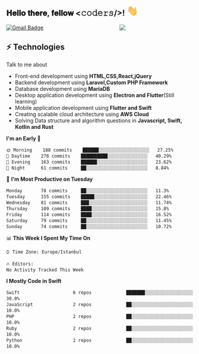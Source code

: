 <h2> 𝐇𝐞𝐥𝐥𝐨 𝐭𝐡𝐞𝐫𝐞, 𝐟𝐞𝐥𝐥𝐨𝐰 <𝚌𝚘𝚍𝚎𝚛𝚜/>! <img src="https://raw.githubusercontent.com/ABSphreak/ABSphreak/master/gifs/Hi.gif" width="30px"></h2>

<img align='right' src='https://user-images.githubusercontent.com/5713670/87202985-820dcb80-c2b6-11ea-9f56-7ec461c497c3.gif' width='200"'>

[![Gmail Badge](https://img.shields.io/badge/-osein.wtr@gmail.com-c14438?style=flat-square&logo=Gmail&logoColor=white&link=mailto:osein.wtr@gmail.com)](mailto:osein.wtr@gmail.com)


## ⚡ Technologies
Talk to me about
- Front-end development using **HTML,CSS,React,jQuery**
- Backend development using **Laravel,Custom PHP Framework**
- Database development using **MariaDB**
- Desktop application development using **Electron and Flutter**(Still learning)
- Mobile application development using **Flutter and Swift**
- Creating scalable cloud architecture using **AWS Cloud**
- Solving Data structure and algorithm questions in **Javascript, Swift, Kotlin and Rust**

<!--## Hello World!! 🤔
- 💬 Ask me about anything an everything.
- 📫 Read my blogs: [Harsh Blog](https://harshblog.xyz)
- 🎯 Portfolio site: [Portfolio](https://harshkumarkhatri.github.io/Portfolio-Site/index.html)
- 🔔 Subscribe:- [Harsh Kumar Khatri](https://www.youtube.com/channel/UCKNtMU9M559bmXxKoT6YeJw)
- ⚡ Fun fact: Internet users blink less than usual.-->

<!--START_SECTION:waka-->
**I'm an Early 🐤** 

```text
🌞 Morning    188 commits    ██████░░░░░░░░░░░░░░░░░░░   27.25% 
🌆 Daytime    278 commits    ██████████░░░░░░░░░░░░░░░   40.29% 
🌃 Evening    163 commits    ██████░░░░░░░░░░░░░░░░░░░   23.62% 
🌙 Night      61 commits     ██░░░░░░░░░░░░░░░░░░░░░░░   8.84%

```
📅 **I'm Most Productive on Tuesday** 

```text
Monday       78 commits     ██░░░░░░░░░░░░░░░░░░░░░░░   11.3% 
Tuesday      155 commits    █████░░░░░░░░░░░░░░░░░░░░   22.46% 
Wednesday    81 commits     ███░░░░░░░░░░░░░░░░░░░░░░   11.74% 
Thursday     109 commits    ████░░░░░░░░░░░░░░░░░░░░░   15.8% 
Friday       114 commits    ████░░░░░░░░░░░░░░░░░░░░░   16.52% 
Saturday     79 commits     ██░░░░░░░░░░░░░░░░░░░░░░░   11.45% 
Sunday       74 commits     ██░░░░░░░░░░░░░░░░░░░░░░░   10.72%

```


📊 **This Week I Spent My Time On** 

```text
⌚︎ Time Zone: Europe/Istanbul

🔥 Editors: 
No Activity Tracked This Week

```

**I Mostly Code in Swift** 

```text
Swift                    6 repos             ███████░░░░░░░░░░░░░░░░░░   30.0% 
JavaScript               2 repos             ██░░░░░░░░░░░░░░░░░░░░░░░   10.0% 
PHP                      2 repos             ██░░░░░░░░░░░░░░░░░░░░░░░   10.0% 
Ruby                     2 repos             ██░░░░░░░░░░░░░░░░░░░░░░░   10.0% 
Python                   2 repos             ██░░░░░░░░░░░░░░░░░░░░░░░   10.0%

```



<!--END_SECTION:waka-->
